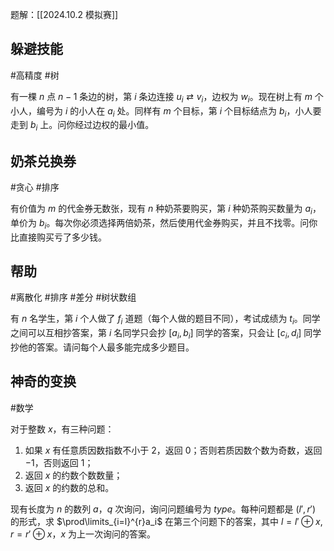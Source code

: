 题解：[[2024.10.2 模拟赛]]

## 躲避技能

#高精度 #树 

有一棵 $n$ 点 $n-1$ 条边的树，第 $i$ 条边连接 $u_i\rightleftarrows v_i$，边权为 $w_i$。现在树上有 $m$ 个小人，编号为 $i$ 的小人在 $a_i$ 处。同样有 $m$ 个目标，第 $i$ 个目标结点为 $b_i$，小人要走到 $b_i$ 上。问你经过边权的最小值。

## 奶茶兑换券

#贪心 #排序

有价值为 $m$ 的代金券无数张，现有 $n$ 种奶茶要购买，第 $i$ 种奶茶购买数量为 $a_i$，单价为 $b_i$。每次你必须选择两倍奶茶，然后使用代金券购买，并且不找零。问你比直接购买亏了多少钱。

## 帮助

#离散化 #排序 #差分 #树状数组 

有 $n$ 名学生，第 $i$ 个人做了 $f_i$ 道题（每个人做的题目不同），考试成绩为 $t_i$。同学之间可以互相抄答案，第 $i$ 名同学只会抄 $[a_i,b_i]$ 同学的答案，只会让 $[c_i,d_i]$ 同学抄他的答案。请问每个人最多能完成多少题目。

## 神奇的变换

#数学

对于整数 $x$，有三种问题：

1. 如果 $x$ 有任意质因数指数不小于 $2$，返回 $0$；否则若质因数个数为奇数，返回 $-1$，否则返回 $1$；
2. 返回 $x$ 的约数个数数量；
3. 返回 $x$ 的约数的总和。

现有长度为 $n$ 的数列 $a$，$q$ 次询问，询问问题编号为 $type$。每种问题都是 $(l',r')$ 的形式，求 $\prod\limits_{i=l}^{r}a_i$ 在第三个问题下的答案，其中 $l=l'\oplus x,r=r'\oplus x$，$x$ 为上一次询问的答案。